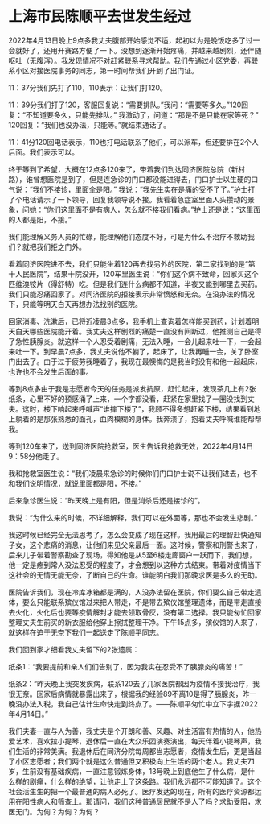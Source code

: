 # 上海市民陈顺平去世发生经过

2022年4月13日晚上9点多我丈夫腹部开始感觉不适，起初以为是晚饭吃多了过一会就好了，还用开赛路方便了一下。没想到逐渐开始疼痛，并越来越剧烈，还伴随呕吐（无腹泻）。我发现情况不对赶紧联系寻求帮助。我们先通过小区党委，再联系小区对接医院事务的同志，第一时间帮我们开到了出门证。

11：37分我们先打了110，110表示：让我们打120。

11：39分我们打了120，客服回复说：“需要排队。”我问：“需要等多久。”120回复：“不知道要多久，只能先排队。” 我激动了，问道：“那是不是只能在家等死？” 120回复：“我们也没办法，只能等。”就结束通话了。

11：41分120回电话表示，110也打电话联系了他们，可以派车，但还要排在2个人后面。我们表示可以。

终于等到了希望，大概在12点多120来了，带着我们到达同济医院总院（新村路），谁曾想医院是到了，但是连急诊的门口都没能进得去，门口护士以生硬的口气说：“我们不接诊，里面全是阳。” 我说：“我先生实在是痛的受不了了。”护士打了个电话请示了一下领导，回复我领导说不接。我看着急症室里面人头攒动的景象，问她：“你们这里面不是有病人，怎么就不接我们看病。”护士还是说：“这里面的人都是阳，不接。”

我们能理解义务人员的忙碌，能理解他们态度不好，可是为什么不治疗不救助我们？就把我们拒之门外。

看着同济医院进不去，我们只能坐着120再去找另外的医院，第二家找到的是“第十人民医院”，结果十院没开，120车里医生说：“你们这个病不致命，回家买这个匹维溴铵片（得舒特）吃。但是我们连什么病都不知道，半夜又能到哪里去买药。我们只能忍痛回家了。对同济医院的拒接表示非常愤怒和无奈。在没办法的情况下，只能等明天白天再想办法找别的医院。

回家消毒、洗漱后，已将近凌晨3点多，我手机上查询着怎样能买到药，计划着明天白天哪些医院能开着。我丈夫这样剧烈的痛楚一直没有间断过，他推测自己是得了急性胰腺炎。就这样一个人忍受着剧痛，无法入睡，一会儿起来吐一下，一会起来吐一下。到早晨7点多，我丈夫说他不躺了，起床了，让我再睡一会，关了卧室门出去了。由于过于疲劳我睡着了，我现在最懊悔的是我当时没有和他一起起床，也许也不会发生后面的事。

等到8点多由于我是志愿者今天的任务是派发抗原，赶忙起床，发现茶几上有2张纸条，心里不好的预感涌了上来，一个字都没看，赶紧在家里找了一圈没找到丈夫。这时，楼下响起来呼喊声“谁摔下楼了”，我顾不得多想赶紧下楼，结果看到地上躺着的是那张熟悉的面孔，血肉模糊的身体。我奔溃了，抱着丈夫呼喊谁能帮帮我。

等到120车来了，送到同济医院抢救室，医生告诉我抢救无效，2022年4月14日9：58分他走了。

我和抢救室医生说：“我们凌晨来急诊的时候你们门口护士说不让我们进去，也不和我们说明情况，就说里面都是阳，不接。”

后来急诊医生说：“昨天晚上是有阳，但是消杀后还是接诊的”。

我说：“为什么来的时候，不详细解释，我们可以在外面等，那也不会发生悲剧。”

我这时候已经完全无法思考了，怎么会变成了现在这样。我用最后的理智赶快通知子女，这个悲痛的消息，让他们来见父亲最后一面。这时候，警察和刑警也来了，后来儿子带着警察勘查了现场，得知他是从5至6楼走廊窗户一跃而下，我们想，他一定是疼到常人没法忍受的程度了，才会想到以这种方式结束。带着对疫情当下这社会的无情无能无奈，了断自己的生命。谁能明白我们那晚求医是多么的无助。

医院告诉我们，现在冷库冰箱都是满的，人没办法留在医院，你们要么自己带走遗体，要么只能联系殡仪馆过来把人带走，不是带去殡仪馆整理遗体，而是带走直接去火化，火化后也要等疫情解封才能去领取骨灰，没有第二选择。我只能匆忙回家整理丈夫生前买的新衣服给他穿上擦拭整理干净。下午15点多，殡仪馆的人来了，就这样在迫于无奈下我们一起送走了陈顺平同志。

我们回到家才细看我丈夫留下的2张遗属：

纸条1：“我要提前和亲人们们告别了，因为我实在忍受不了胰腺炎的痛苦！”

纸条2：“昨天晚上我突发疾病，联系120去了几家医院都因为疫情不接我治疗，我很无奈。回家后病情就暴露出来了，根据我的经验89不离10是得了胰腺炎，昨一晚没办法入税，我自己估计生命快走到终点了。——陈顺平匆忙中立下字据2022年4月14日。”

我们夫妻一直与人为善，我丈夫是个开朗和善、风趣、对生活富有热情的人，他热爱艺术，喜欢拉小提琴，退休后一直在大众乐团演奏演出，每天伴着小提琴声，我们生活的非常美满。我退休后在同济分院每周都当志愿者，疫情发生后，更是当起了小区志愿者；我们两个就是这么普通但又积极向上生活的两个老人。我丈夫71岁，生前没有基础疾病，一直注意锻炼身体，13号晚上到底他生了什么病，是什么样的剧痛，什么样的绝望，让他走上了这条路。我们永远都不可能知道了。这个社会活生生的把一个最普通的病人必死了。医疗发达的现在，所有的医疗资源都运用在阳性病人和筛查上。那请问，我们这种普通居民就不是人了吗？求助受阻，求医无门。为何？为何？为何？
